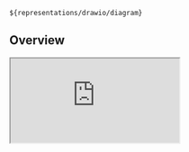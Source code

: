```drawio
${representations/drawio/diagram}
```

## Overview

<div class="embed-responsive embed-responsive-16by9">
  <iframe class="embed-responsive-item" src="https://www.slideshare.net/slideshow/embed_code/key/tx1V4p8sKDHHRz?hostedIn=slideshare&page=upload" allowfullscreen></iframe>
</div>

